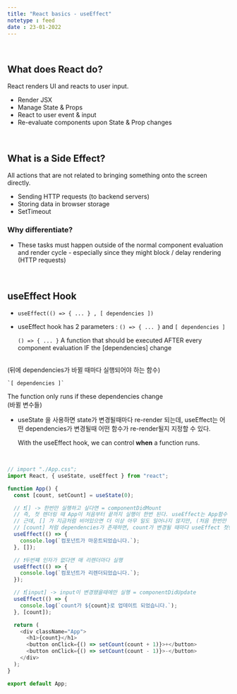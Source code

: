 ```yaml
---
title: "React basics - useEffect"
notetype : feed
date : 23-01-2022
---
```


<br />

## What does React do?

React renders UI and reacts to user input.
- Render JSX
- Manage State & Props
- React to user event & input
- Re-evaluate components upon State & Prop changes

<br />

## What is a Side Effect?

All actions that are not related to bringing something onto the screen directly.
- Sending HTTP requests (to backend servers)
- Storing data in browser storage
- SetTimeout

### Why differentiate?

- These tasks must happen outside of the normal component evaluation and render cycle - especially since they might block / delay rendering (HTTP requests)

<br />

## useEffect Hook

- `useEffect(() => { ... } , [ dependencies ])`
- useEffect hook has 2 parameters : `() => { ... }` and `[ dependencies ]`


    `() => { ... }`
A function that should be executed AFTER every component evaluation IF the [dependencies] change 
<br />
(뒤에 dependencies가 바뀔 때마다 실행되어야 하는 함수)
<br />


    `[ dependencies ]`
The function only runs if these dependencies change
<br />
(바뀔 변수들)


- useState 을 사용하면 state가 변경될때마다 re-render 되는데, useEffect는 어떤 dependencies가 변경될때 어떤 함수가 re-render될지 지정할 수 있다. 

    With the useEffect hook, we can control **when** a function runs.
<br />

```js
// import "./App.css";
import React, { useState, useEffect } from "react";

function App() {
  const [count, setCount] = useState(0);

  // ❗[] -> 한번만 실행하고 싶다면 = componentDidMount
  // 즉, 첫 렌더링 때 App이 처음부터 끝까지 실행이 한번 된다. useEffect는 App함수 안에 있으니까 한번 실행된다.
  // 근데, [] 가 지금처럼 비어있으면 더 이상 아무 일도 일어나지 않지만, (처음 한번만 실행)
  // [count] 처럼 dependencies가 존재하면, count가 변경될 때마다 useEffect 첫번째 인자로 들어있는 함수가 재실행된다. (변경시 지속적 실행)
  useEffect(() => {
    console.log(`컴포넌트가 마운트되었습니다.`);
  }, []);

  // ❗️두번쨰 인자가 없다면 매 리렌더마다 실행
  useEffect(() => {
    console.log(`컴포넌트가 리렌더되었습니다.`);
  });

  // ❗️[input] -> input이 변경됐을때에만 실행 = componentDidUpdate
  useEffect(() => {
    console.log(`count가 ${count}로 업데이트 되었습니다.`);
  }, [count]);

  return (
    <div className="App">
      <h1>{count}</h1>
      <button onClick={() => setCount(count + 1)}>+</button>
      <button onClick={() => setCount(count - 1)}>-</button>
    </div>
  );
}

export default App;
```
